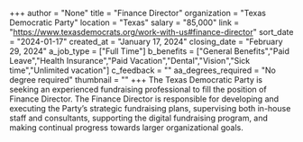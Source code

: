 +++
author = "None"
title = "Finance Director"
organization = "Texas Democratic Party"
location = "Texas"
salary = "85,000"
link = "https://www.texasdemocrats.org/work-with-us#finance-director"
sort_date = "2024-01-17"
created_at = "January 17, 2024"
closing_date = "February 29, 2024"
a_job_type = ["Full Time"]
b_benefits = ["General Benefits","Paid Leave","Health Insurance","Paid Vacation","Dental","Vision","Sick time","Unlimited vacation"]
c_feedback = ""
aa_degrees_required = "No degree required"
thumbnail = ""
+++
The Texas Democratic Party is seeking an experienced fundraising professional to fill the position of Finance Director. The Finance Director is responsible for developing and executing the Party’s strategic fundraising plans, supervising both in-house staff and consultants, supporting the digital fundraising program, and making continual progress towards larger organizational goals.